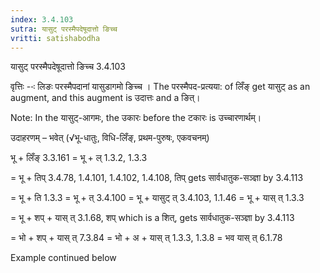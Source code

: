 ```yaml
---
index: 3.4.103
sutra: यासुट् परस्मैपदेषूदात्तो ङिच्च
vritti: satishabodha
---
```



 यासुट् परस्‍मैपदेषूदात्तो ङिच्‍च 3.4.103 


वृत्तिः --ः लिङः परस्‍मैपदानां यासुडागमो ङिच्‍च । The परस्‍मैपद-प्रत्यया: of लिँङ् get यासुट् as an augment, and this augment is उदात्तः and a ङित्। 

Note: In the यासुट्-आगमः, the उकारः before the टकारः is उच्चारणार्थम्। 


उदाहरणम् – भवेत् (√भू-धातुः, विधि-लिँङ्, प्रथम-पुरुषः, एकवचनम्) 

भू + लिँङ् 3.3.161 = भू + ल् 1.3.2, 1.3.3 

= भू + तिप् 3.4.78, 1.4.101, 1.4.102, 1.4.108, तिप् gets सार्वधातुक-सञ्ज्ञा by 3.4.113 

= भू + ति 1.3.3 = भू + त् 3.4.100 = भू + यासुट् त् 3.4.103, 1.1.46 = भू + यास् त् 1.3.3 

= भू + शप् + यास् त् 3.1.68, शप् which is a शित्, gets सार्वधातुक-सञ्ज्ञा by 3.4.113 

= भो + शप् + यास् त् 7.3.84 = भो + अ + यास् त् 1.3.3, 1.3.8 = भव यास् त् 6.1.78 


Example continued below 


